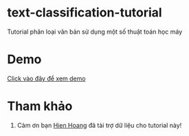# text-classification-tutorial
Tutorial phân loại văn bản sử dụng một số thuật toán học máy
# Demo
[Click vào đây để xem demo](https://colab.research.google.com/github/nguyenvanhieuvn/text-classification-tutorial/blob/master/text_classification_tutorial.ipynb)

# Tham khảo
1. Cảm ơn bạn [Hien Hoang](http://github.com/hienhoang272) đã tài trợ dữ liệu cho tutorial này!

